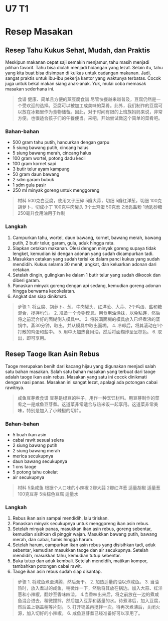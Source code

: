 # U7 T1

# Resep Masakan

## Resep Tahu Kukus Sehat, Mudah, dan Praktis

Meskipun makanan cepat saji semakin menjamur, tahu masih menjadi pilihan favorit. Tahu bisa diolah menjadi hidangan yang lezat. Selain itu, tahu yang kita buat bisa disimpan di kulkas untuk cadangan makanan. Jadi, sangat praktis untuk ibu-ibu pekerja kantor yang waktunya terbatas. Cocok juga untuk bekal makan siang anak-anak. Yuk, mulai coba memasak masakan sederhana ini.

> 食谱
> 健康、简单且方便的蒸豆腐食谱
> 尽管快餐越来越普及，豆腐仍然是一个受欢迎的选择。豆腐可以被加工成美味的菜肴。此外，我们制作的豆腐可以放在冰箱里作为食物储备。因此，对于时间有限的上班族妈妈来说，非常方便。也很适合孩子们的午餐便当。来吧，开始尝试做这个简单的菜肴吧。

### Bahan-bahan

* 500 gram tahu putih, hancurkan dengan garpu
* 5 siung bawang putih, cincang halus
* 5 siung bawang merah, cincang halus
* 100 gram wortel, potong dadu kecil
* 100 gram kornet sapi
* 3 butir telur ayam kampung
* 50 gram daun bawang
* 2 sdm garam bubuk
* 1 sdm gula pasir
* 250 ml minyak goreng untuk menggoreng

> 材料
> 500克白豆腐，使用叉子压碎
> 5瓣大蒜，切细
> 5瓣红洋葱，切细
> 100克胡萝卜，切成小丁
> 100克牛肉罐头
> 3个土鸡蛋
> 50克葱
> 2汤匙盐粉
> 1汤匙砂糖
> 250毫升食用油用于炸制

### Langkah

1. Campurkan tahu, wortel, daun bawang, kornet, bawang merah, bawang putih, 2 butir telur, garam, gula, aduk hingga rata.
2. Siapkan cetakan makanan. Olesi dengan minyak goreng supaya tidak lengket, kemudian isi dengan adonan yang sudah dicampurkan tadi.
3. Masukkan cetakan yang sudah terisi ke dalam panci kukus yang sudah mendidih. Kukus selama 30 menit, angkat, dan keluarkan adonan dari cetakan.
4. Setelah dingin, gulingkan ke dalam 1 butir telur yang sudah dikocok dan diberi garam.
5. Panaskan minyak goreng dengan api sedang, kemudian goreng adonan hingga berwarna kecokelatan.
6. Angkat dan siap dinikmati.

> 步骤
> 1\. 将豆腐、胡萝卜、葱、牛肉罐头、红洋葱、大蒜、2个鸡蛋、盐和糖混合，搅拌均匀。
> 2\. 准备一个食物模具。用食用油涂抹，以免粘连，然后将之前混合好的面糊倒入模具中。
> 3\. 将装满面糊的模具放入已经煮沸的蒸锅中。蒸30分钟，取出，并从模具中取出面糊。
> 4\. 冷却后，将其滚动在1个打散的鸡蛋和盐中。
> 5\. 用中火加热食用油，然后将面糊炸至呈棕色。
> 6\. 取出，即可享用。

## Resep Taoge Ikan Asin Rebus

Taoge merupakan benih dari kacang hijau yang digunakan menjadi salah satu bahan masakan. Salah satu bahan masakan yang terbuat dari taoge adalah taoge ikan asin rebus. Masakan yang satu ini cocok dinikmati dengan nasi panas. Masakan ini sangat lezat, apalagi ada potongan cabai rawitnya.

> 咸鱼豆芽煮食谱
> 豆芽是绿豆的种子，用作一种烹饪材料。用豆芽制作的菜肴之一是咸鱼豆芽煮。这道菜非常适合与热米饭一起享用。这道菜非常美味，特别是加入了小辣椒的切片。

### Bahan-bahan

* 5 buah ikan asin
* cabai rawit sesuai selera
* 2 siung bawang putih
* 2 siung bawang merah
* merica secukupnya
* daun bawang secukupnya
* 1 ons taoge
* 5 potong tahu cokelat
* air secukupnya

> 材料
> 5条咸鱼
> 根据个人口味的小辣椒
> 2瓣大蒜
> 2瓣红洋葱
> 适量胡椒
> 适量葱
> 100克豆芽
> 5块棕色豆腐
> 适量水

### Langkah

1. Rebus ikan asin sampai mendidih, lalu tiriskan.
2. Panaskan minyak secukupnya untuk menggoreng ikan asin rebus.
3. Setelah minyak panas, masukkan ikan asin rebus, goreng sebentar, kemudian sisihkan di pinggir wajan. Masukkan bawang putih, bawang merah, dan cabai, tumis hingga harum.
4. Setelah harum, campurkan ikan asin rebus yang disisihkan tadi, aduk sebentar, kemudian masukkan taoge dan air secukupnya. Setelah mendidih, masukkan tahu, kemudian tutup sebentar.
5. Buka tutup dan aduk kembali. Setelah mendidih, matikan kompor, tambahkan potongan cabai rawit.
6. Taoge ikan asin rebus sudah siap disantap.

> 步骤
> 1\. 将咸鱼煮至沸腾，然后沥干。
> 2\. 加热适量的油以炸咸鱼。
> 3\. 当油热时，放入煮过的咸鱼，稍微炸一下，然后将其放在锅边。加入大蒜、红洋葱和小辣椒，翻炒至香味四溢。
> 4.当香味出来后，将之前放在一边的煮咸鱼混合进去，稍微搅拌，然后加入豆芽和适量的水。待煮沸后，加入豆腐，然后盖上锅盖稍等片刻。
> 5\. 打开锅盖再搅拌一次。待再次煮沸后，关闭火源，加入切好的小辣椒。
> 6\. 咸鱼豆芽煮已经准备好可以享用了。
